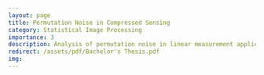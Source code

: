 ```yaml
---
layout: page
title: Permutation Noise in Compressed Sensing
category: Statistical Image Processing
importance: 3
description: Analysis of permutation noise in linear measurement applications. Has a prominent application in group testing for Covid 19. Proposed a hypothesis testing based correction algorithm along with theory and experiments.
redirect: /assets/pdf/Bachelor's Thesis.pdf
img: 
---
```


